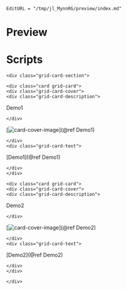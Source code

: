 ```@meta
EditURL = "/tmp/jl_MynnRG/preview/index.md"
```

# Preview

# Scripts


```@raw html
<div class="grid-card-section">
```

```@raw html
<div class="card grid-card">
<div class="grid-card-cover">
<div class="grid-card-description">
```
Demo1
```@raw html
</div>
```
[![card-cover-image](covers/democards_logo.svg)](@ref Demo1)
```@raw html
</div>
<div class="grid-card-text">
```

[Demo1](@ref Demo1)

```@raw html
</div>
</div>
```

```@raw html
<div class="card grid-card">
<div class="grid-card-cover">
<div class="grid-card-description">
```
Demo2
```@raw html
</div>
```
[![card-cover-image](covers/demo2.svg)](@ref Demo2)
```@raw html
</div>
<div class="grid-card-text">
```

[Demo2](@ref Demo2)

```@raw html
</div>
</div>
```



```@raw html
</div>
```

